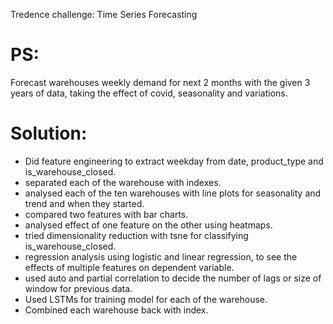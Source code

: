 Tredence challenge: Time Series Forecasting

# PS:
Forecast warehouses weekly demand for next 2 months with the given 3 years of data, taking the effect of covid, seasonality and variations.

# Solution:
* Did feature engineering to extract weekday from date, product_type and is_warehouse_closed.
* separated each of the warehouse with indexes.
* analysed each of the ten warehouses with line plots for seasonality and trend and when they started.
* compared two features with bar charts.
* analysed effect of one feature on the other using heatmaps.
* tried dimensionality reduction with tsne for classifying is_warehouse_closed.
* regression analysis using logistic and linear regression, to see the effects of multiple features on dependent variable.
* used auto and partial correlation to decide the number of lags or size of window for previous data.
* Used LSTMs for training model for each of the warehouse.
* Combined each warehouse back with index.
